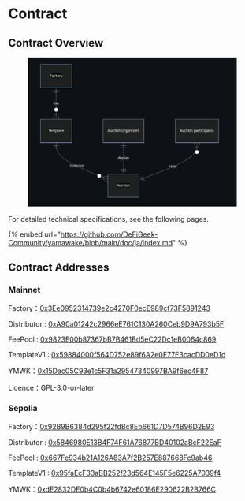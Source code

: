 # Contract

## Contract Overview

<figure><img src="../../../.gitbook/assets/image (1) (1).png" alt=""><figcaption></figcaption></figure>

For detailed technical specifications, see the following pages.

{% embed url="https://github.com/DeFiGeek-Community/yamawake/blob/main/doc/ja/index.md" %}

## Contract Addresses

### Mainnet <a href="#meinnetto" id="meinnetto"></a>

Factory：[0x3Ee0952314739e2c4270F0ecE989cf73F5891243](https://etherscan.io/address/0x3ee0952314739e2c4270f0ece989cf73f5891243)

Distributor : [0xA90a01242c2966eE761C130A260Ceb9D9A793b5F](https://etherscan.io/address/0xa90a01242c2966ee761c130a260ceb9d9a793b5f)

FeePool : [0x9823E00b87367bB7B461Bd5eC22Dc1eB0064c869](https://etherscan.io/address/0x9823e00b87367bb7b461bd5ec22dc1eb0064c869)

TemplateV1 : [0x59884000f564D752e89f6A2e0F77E3cacDD0eD1d](https://etherscan.io/address/0x59884000f564d752e89f6a2e0f77e3cacdd0ed1d)

​YMWK：[0x15Dac05C93e1c5F31a29547340997BA9f6ec4F87](https://etherscan.io/address/0x15dac05c93e1c5f31a29547340997ba9f6ec4f87)

Licence：GPL-3.0-or-later

### Sepolia <a href="#goerlitesutonetto" id="goerlitesutonetto"></a>

Factory：[0x92B9B6384d295f22fdBc8Eb661D7D574B96D2E93](https://sepolia.etherscan.io/address/0x92b9b6384d295f22fdbc8eb661d7d574b96d2e93)

Distributor : [0x5846980E13B4F74F61A76877BD40102aBcF22EaF](https://sepolia.etherscan.io/address/0x5846980e13b4f74f61a76877bd40102abcf22eaf)

FeePool : [0x667Fe934b21A126A83A7f2B257E887668Fc9ab46](https://sepolia.etherscan.io/address/0x667fe934b21a126a83a7f2b257e887668fc9ab46)

TemplateV1 : [0x95faEcF33aBB252f23d564E145F5e6225A7039f4](https://sepolia.etherscan.io/address/0x95faecf33abb252f23d564e145f5e6225a7039f4)

​YMWK：[0xdE2832DE0b4C0b4b6742e60186E290622B2B766C](https://sepolia.etherscan.io/address/0xde2832de0b4c0b4b6742e60186e290622b2b766c)
